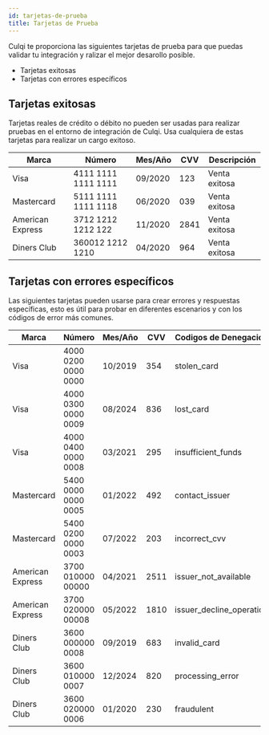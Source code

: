 ```yaml
---
id: tarjetas-de-prueba
title: Tarjetas de Prueba
---
```


Culqi te proporciona las siguientes tarjetas de prueba para que puedas validar tu integración y ralizar el mejor desarollo posible.

- Tarjetas exitosas
- Tarjetas con errores específicos

## Tarjetas exitosas

Tarjetas reales de crédito o débito no pueden ser usadas para realizar pruebas en el entorno de integración de Culqi. Usa cualquiera de estas tarjetas para realizar un cargo exitoso.

| Marca            | Número              | Mes/Año | CVV  | Descripción   |
|------------------|---------------------|---------|------|---------------|
| Visa             | 4111 1111 1111 1111 | 09/2020 | 123  | Venta exitosa |
| Mastercard       | 5111 1111 1111 1118 | 06/2020 | 039  | Venta exitosa |
| American Express | 3712 1212 1212 122  | 11/2020 | 2841 | Venta exitosa |
| Diners Club      | 360012 1212 1210    | 04/2020 | 964  | Venta exitosa |

## Tarjetas con errores específicos

Las siguientes tarjetas pueden usarse para crear errores y respuestas específicas, esto es útil para probar en diferentes escenarios y con los códigos de error más comunes.

| Marca            | Número              | Mes/Año | CVV  | Codigos de Denegación    |
|------------------|---------------------|---------|------|--------------------------|
| Visa             | 4000 0200 0000 0000 | 10/2019 | 354  | stolen_card              |
| Visa             | 4000 0300 0000 0009 | 08/2024 | 836  | lost_card                |
| Visa             | 4000 0400 0000 0008 | 03/2021 | 295  | insufficient_funds       |
| Mastercard       | 5400 0000 0000 0005 | 01/2022 | 492  | contact_issuer           |
| Mastercard       | 5400 0200 0000 0003 | 07/2022 | 203  | incorrect_cvv            |
| American Express | 3700 010000 00000   | 04/2021 | 2511 | issuer_not_available     |
| American Express | 3700 020000 00008   | 05/2022 | 1810 | issuer_decline_operation |
| Diners Club      | 3600 000000 0008    | 09/2019 | 683  | invalid_card             |
| Diners Club      | 3600 010000 0007    | 12/2024 | 820  | processing_error         |
| Diners Club      | 3600 020000 0006    | 01/2020 | 230  | fraudulent               |